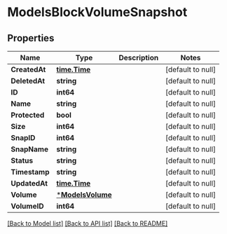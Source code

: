 # ModelsBlockVolumeSnapshot

## Properties
Name | Type | Description | Notes
------------ | ------------- | ------------- | -------------
**CreatedAt** | [**time.Time**](time.Time.md) |  | [default to null]
**DeletedAt** | **string** |  | [default to null]
**ID** | **int64** |  | [default to null]
**Name** | **string** |  | [default to null]
**Protected** | **bool** |  | [default to null]
**Size** | **int64** |  | [default to null]
**SnapID** | **int64** |  | [default to null]
**SnapName** | **string** |  | [default to null]
**Status** | **string** |  | [default to null]
**Timestamp** | **string** |  | [default to null]
**UpdatedAt** | [**time.Time**](time.Time.md) |  | [default to null]
**Volume** | [***ModelsVolume**](models.Volume.md) |  | [default to null]
**VolumeID** | **int64** |  | [default to null]

[[Back to Model list]](../README.md#documentation-for-models) [[Back to API list]](../README.md#documentation-for-api-endpoints) [[Back to README]](../README.md)


